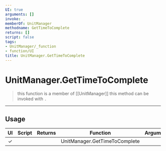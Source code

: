 ```yaml
---
UI: true
arguments: []
invoke: .
memberOf: UnitManager
methodname: GetTimeToComplete
returns: []
script: false
tags:
- UnitManager/_function
- function/UI
title: UnitManager.GetTimeToComplete
---
```

# UnitManager.GetTimeToComplete
> this function is a member of [[UnitManager]]
> this method can be invoked with `.`
-----
## Usage
|  UI | Script | Returns | Function | Arguments |
|:---:|:------:|-------:|:--------:|:---------|
|✓| ||UnitManager.GetTimeToComplete||
